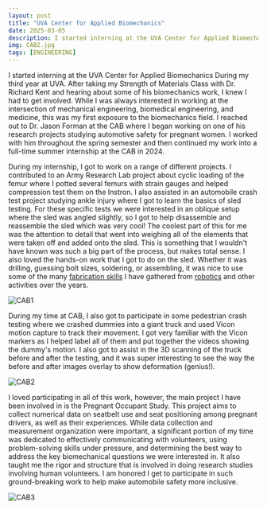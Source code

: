 ```yaml
---
layout: post
title: "UVA Center for Applied Biomechanics"
date: 2025-03-05
description: I started interning at the UVA Center for Applied Biomechanics During my third year at UVA. After taking my Strength of Materials Class with Dr. Richard Kent and hearing about some of his biomechanics work, I knew I had to get involved. While I was always interested in working at the intersection of mechanical engineering, biomedical engineering, and medicine, this was my first exposure to the biomechanics field. I reached out to Dr. Jason Forman at the CAB where I began working on one of his research projects studying automotive safety for pregnant women. I worked with him throughout the spring semester and then continued my work into a full-time summer internship at the CAB in 2024.
img: CAB2.jpg
tags: [ENGINEERING]
---
```


I started interning at the UVA Center for Applied Biomechanics During my third year at UVA. After taking my Strength of Materials Class with Dr. Richard Kent and hearing about some of his biomechanics work, I knew I had to get involved. While I was always interested in working at the intersection of mechanical engineering, biomedical engineering, and medicine, this was my first exposure to the biomechanics field. I reached out to Dr. Jason Forman at the CAB where I began working on one of his research projects studying automotive safety for pregnant women. I worked with him throughout the spring semester and then continued my work into a full-time summer internship at the CAB in 2024. 

During my internship, I got to work on a range of different projects. I contributed to an Army Research Lab project about cyclic loading of the femur where I potted several femurs with strain gauges and helped compression test them on the Instron. I also assisted in an automobile crash test project studying ankle injury where I got to learn the basics of sled testing. For these specific tests we were interested in an oblique setup where the sled was angled slightly, so I got to help disassemble and reassemble the sled which was very cool! The coolest part of this for me was the attention to detail that went into weighing all of the elements that were taken off and added onto the sled. This is something that I wouldn't have known was such a big part of the process, but makes total sense. I also loved the hands-on work that I got to do on the sled. Whether it was drilling, guessing bolt sizes, soldering, or assembling, it was nice to use some of the many [fabrication skills](https://natgrrl.github.io/machine-shop/) I have gathered from [robotics](https://natgrrl.github.io/mech-pit-lead-robotics/) and other activities over the years.

![CAB1](http://natgrrl.github.io/assets/img/CAB1.jpg)

During my time at CAB, I also got to participate in some pedestrian crash testing where we crashed dummies into a giant truck and used Vicon motion capture to track their movement. I got very familiar with the Vicon markers as I helped label all of them and put together the videos showing the dummy's motion. I also got to assist in the 3D scanning of the truck before and after the testing, and it was super interesting to see the way the before and after images overlay to show deformation (genius!).

![CAB2](http://natgrrl.github.io/assets/img/CAB2.jpg)

I loved participating in all of this work, however, the main project I have been involved in is the Pregnant Occupant Study. This project aims to collect numerical data on seatbelt use and seat positioning among pregnant drivers, as well as their experiences. While data collection and measurement organization were important, a significant portion of my time was dedicated to effectively communicating with volunteers, using problem-solving skills under pressure, and determining the best way to address the key biomechanical questions we were interested in. It also taught me the rigor and structure that is involved in doing research studies involving human volunteers. I am honored I get to participate in such ground-breaking work to help make automobile safety more inclusive.

![CAB3](http://natgrrl.github.io/assets/img/CAB3.jpg)
